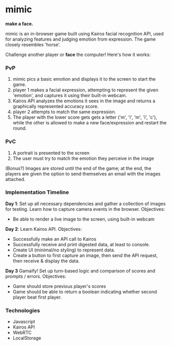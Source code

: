 # mimic

**make a face.**


mimic is an in-browser game built using Kairos facial recognition API, used for analyzing features and judging emotion from expression. The game closely resembles 'horse'.

Challenge another player or __face__ the computer! Here's how it works:  

### PvP
1. mimic pics a basic emotion and displays it to the screen to start the game.
2. player 1 makes a facial expression, attempting to represent the given 'emotion', and captures it using their built-in webcam.
3. Kairos API analyzes the emotions it sees in the image and returns a graphically represented accuracy score.
4. player 2 attempts to match the same expression.
5. The player with the lower score gets gets a letter ('m', 'i', 'm', 'i', 'c'), while the other is allowed to make a new face/expression and restart the round.

### PvC
1. A portrait is presented to the screen
2. The user must try to match the emotion they perceive in the image

(Bonus?) Images are stored until the end of the game; at the end, the players are given the option to send themselves an email with the images attached.


### Implementation Timeline

**Day 1**: Set up all necessary dependencies and gather a collection of images for testing. Learn how to capture camera events in the browser.  Objectives:
- Be able to render a live image to the screen, using built-in webcam

**Day 2**: Learn Kairos API. Objectives:
- Successfully make an API call to Kairos
- Successfully receive and print digested data, at least to console.
- Create UI (minimal/no styling) to represent data.
- Create a button to first capture an image, then send the API request, then receive & display the data.

**Day 3** Gamaify! Set up turn-based logic and comparison of scores and prompts / errors. Objectives:
- Game should store previous player's scores
- Game should be able to return a boolean indicating whether second player beat first player.

### Technologies

- Javascript
- Kairos API
- WebRTC
- LocalStorage
